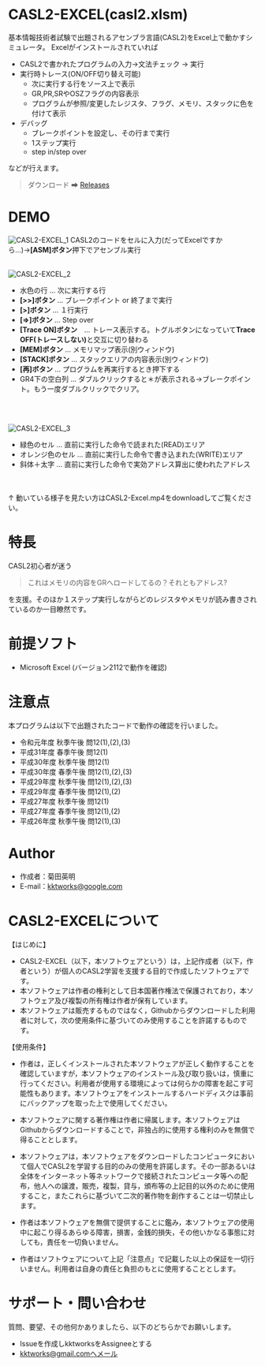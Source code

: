 # CASL2-EXCEL(casl2.xlsm)
基本情報技術者試験で出題されるアセンブラ言語(CASL2)をExcel上で動かすシミュレータ。
Excelがインストールされていれば
- CASL2で書かれたプログラムの入力→文法チェック → 実行
- 実行時トレース(ON/OFF切り替え可能)
	- 次に実行する行をソース上で表示
	- GR,PR,SRやOSZフラグの内容表示
	- プログラムが参照/変更したレジスタ、フラグ、メモリ、スタックに色を付けて表示
- デバッグ
	- ブレークポイントを設定し、その行まで実行
	- 1ステップ実行
	- step in/step over

などが行えます。

> <p dir="auto">ダウンロード <g-emoji class="g-emoji" alias="arrow_right" fallback-src="https://github.githubassets.com/images/icons/emoji/unicode/27a1.png">➡</g-emoji> <a href="https://github.com/kktworks/CASL2-EXCEL/releases">Releases</a></p>


# DEMO
![CASL2-EXCEL_1](https://user-images.githubusercontent.com/74276189/150635588-0abfec8a-1573-49d7-90b7-43f45ac3c7fa.png)
CASL2のコードをセルに入力(だってExcelですから...)→<b>[ASM]ボタン</b>押下でアセンブル実行
<br>
<br>

![CASL2-EXCEL_2](https://user-images.githubusercontent.com/74276189/150635589-c8176c73-5165-4f2f-beff-841087e05444.png)
* 水色の行 ... 次に実行する行
* <b>[>>]ボタン</b> ... ブレークポイント or 終了まで実行
* <b>[>]ボタン</b> ... １行実行
* <b>[⇒]ボタン</b> ... Step over
* <b>[Trace ON]ボタン</b>　... トレース表示する。トグルボタンになっていて<b>Trace OFF(トレースしない)</b>と交互に切り替わる
* <b>[MEM]ボタン</b> ... メモリマップ表示(別ウィンドウ)
* <b>[STACK]ボタン</b> ... スタックエリアの内容表示(別ウィンドウ)
* <b>[再]ボタン</b> ... プログラムを再実行するとき押下する
* GR4下の空白列 ... ダブルクリックすると＊が表示される→ブレークポイント。もう一度ダブルクリックでクリア。
<br>
<br>

![CASL2-EXCEL_3](https://user-images.githubusercontent.com/74276189/150635590-40b982ff-1828-4b61-ab31-505687d61935.png)
* 緑色のセル ... 直前に実行した命令で読まれた(READ)エリア
* オレンジ色のセル ... 直前に実行した命令で書き込まれた(WRITE)エリア
* 斜体＋太字 ... 直前に実行した命令で実効アドレス算出に使われたアドレス
<br>
<br>
↑
動いている様子を見たい方はCASL2-Excel.mp4をdownloadしてご覧ください。
 
# 特長
CASL2初心者が迷う

> これはメモリの内容をGRへロードしてるの？それともアドレス?

を支援。そのほか１ステップ実行しながらどのレジスタやメモリが読み書きされているのか一目瞭然です。
 
# 前提ソフト
 
* Microsoft Excel (バージョン2112で動作を確認)

# 注意点
本プログラムは以下で出題されたコードで動作の確認を行いました。

* 令和元年度 秋季午後 問12(1),(2),(3)
* 平成31年度 春季午後 問12(1)
* 平成30年度 秋季午後 問12(1)
* 平成30年度 春季午後 問12(1),(2),(3)
* 平成29年度 秋季午後 問12(1),(2),(3)
* 平成29年度 春季午後 問12(1),(2)
* 平成27年度 秋季午後 問12(1)
* 平成27年度 春季午後 問12(1),(2)
* 平成26年度 秋季午後 問12(1),(3)

# Author
* 作成者：菊田英明
* E-mail：kktworks@google.com
 
# CASL2-EXCELについて

【はじめに】
* CASL2-EXCEL（以下，本ソフトウェアという）は，上記作成者（以下，作者という）が個人のCASL2学習を支援する目的で作成したソフトウェアです。
* 本ソフトウェアは作者の権利として日本国著作権法で保護されており，本ソフトウェア及び複製の所有権は作者が保有しています。
* 本ソフトウェアは販売するものではなく，Githubからダウンロードした利用者に対して，次の使用条件に基づいてのみ使用することを許諾するものです。

【使用条件】
+ 作者は，正しくインストールされた本ソフトウェアが正しく動作することを確認していますが，本ソフトウェアのインストール及び取り扱いは，慎重に行ってください。利用者が使用する環境によっては何らかの障害を起こす可能性もあります。本ソフトウェアをインストールするハードディスクは事前にバックアップを取った上で使用してください。

+ 本ソフトウェアに関する著作権は作者に帰属します。本ソフトウェアはGithubからダウンロードすることで，非独占的に使用する権利のみを無償で得ることとします。

+ 本ソフトウェアは，本ソフトウェアをダウンロードしたコンピュータにおいて個人でCASL2を学習する目的のみの使用を許諾します。その一部あるいは全体をインターネット等ネットワークで接続されたコンピュータ等への配布，他人への譲渡，販売，複製，貸与，頒布等の上記目的以外のために使用すること，またこれらに基づいて二次的著作物を創作することは一切禁止します。

+ 作者は本ソフトウェアを無償で提供することに鑑み，本ソフトウェアの使用中に起こり得るあらゆる障害，損害，金銭的損失，その他いかなる事態に対しても，責任を一切負いません。

+ 作者はソフトウェアについて上記「注意点」で記載した以上の保証を一切行いません。利用者は自身の責任と負担のもとに使用することとします。

# サポート・問い合わせ

質問、要望、その他何かありましたら、以下のどちらかでお願いします。
* Issueを作成しkktworksをAssigneeとする
* kktworks@gmail.comへメール
